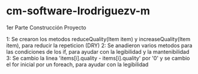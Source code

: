 # cm-software-lrodriguezv-m


1er Parte Construcción Proyecto

1: Se crearon los metodos reduceQuality(Item item) y increaseQuality(Item item), para reducir la repeticion (DRY)
2: Se anadieron varios metodos para las condiciones de los if, para ayudar con la legibilidad y la mantenibilidad
3: Se cambio la linea 'items[i].quality - items[i].quality' por '0' y se cambio el for inicial por un foreach, para 
ayudar con la legibilidad
